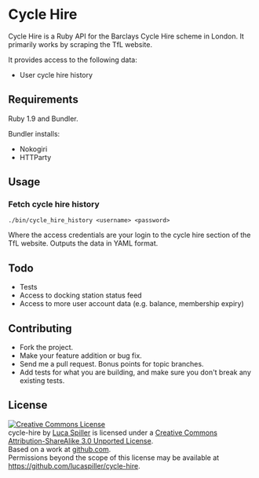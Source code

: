 # Cycle Hire

Cycle Hire is a Ruby API for the Barclays Cycle Hire scheme in London. It primarily works by scraping the TfL website.

It provides access to the following data:

* User cycle hire history

## Requirements

Ruby 1.9 and Bundler.

Bundler installs:

* Nokogiri
* HTTParty

## Usage

### Fetch cycle hire history

    ./bin/cycle_hire_history <username> <password>

Where the access credentials are your login to the cycle hire section of the TfL website. Outputs the data in YAML format.

## Todo

* Tests
* Access to docking station status feed
* Access to more user account data (e.g. balance, membership expiry)

## Contributing

* Fork the project.
* Make your feature addition or bug fix.
* Send me a pull request. Bonus points for topic branches.
* Add tests for what you are building, and make sure you don't break any existing tests.

## License

<a rel="license" href="http://creativecommons.org/licenses/by-sa/3.0/"><img alt="Creative Commons License" style="border-width:0" src="http://i.creativecommons.org/l/by-sa/3.0/88x31.png" /></a><br /><span xmlns:dct="http://purl.org/dc/terms/" href="http://purl.org/dc/dcmitype/InteractiveResource" property="dct:title" rel="dct:type">cycle-hire</span> by <a xmlns:cc="http://creativecommons.org/ns#" href="https://github.com/lucaspiller/cycle-hire" property="cc:attributionName" rel="cc:attributionURL">Luca Spiller</a> is licensed under a <a rel="license" href="http://creativecommons.org/licenses/by-sa/3.0/">Creative Commons Attribution-ShareAlike 3.0 Unported License</a>.<br />Based on a work at <a xmlns:dct="http://purl.org/dc/terms/" href="https://github.com/lucaspiller/cycle-hire" rel="dct:source">github.com</a>.<br />Permissions beyond the scope of this license may be available at <a xmlns:cc="http://creativecommons.org/ns#" href="https://github.com/lucaspiller/cycle-hire" rel="cc:morePermissions">https://github.com/lucaspiller/cycle-hire</a>.
